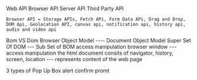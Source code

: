  Web API
    Browser API
    Server API
    Third Party API

    Browser API = Storage APIs, Fetch APi, Form Data APi, Drag and Drop, DOM Api, Geolocation API, canvas api, notification api, history api, audio and video api


Bom VS Dom
Browser Object Model ---- Document Object Model
Super Set Of DOM --- Sub Set of BOM
access manipulation browser window --- access manipulation the html document
consits of navigator, history, screen, location --- represents content of the web page


3 types of Pop Up Box
alert confirm  promt